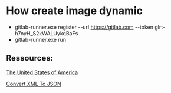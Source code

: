 ﻿# How create image dynamic

* gitlab-runner.exe register  --url https://gitlab.com  --token glrt-h7nyH_S2kWALUykqBaFs
* gitlab-runner.exe run

## Ressources:

[The United States of America](https://projects.davidlynch.org/maphilight/docs/demo_usa.html)

[Convert XML To JSON](https://www.convertjson.com/xml-to-json.htm?utm_content=cmp-true)
